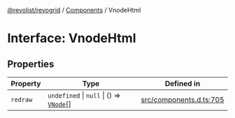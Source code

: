 [@revolist/revogrid](README.md) / [Components](Namespace.Components.md) / VnodeHtml

# Interface: VnodeHtml

## Properties

| Property | Type | Defined in |
| ------ | ------ | ------ |
| `redraw` | `undefined` \| `null` \| () => [`VNode`](Interface.VNode.md)[] | [src/components.d.ts:705](https://github.com/revolist/revogrid/blob/2ea7abe619348281bd56e0a8ea657ffef9c19154/src/components.d.ts#L705) |
